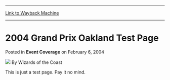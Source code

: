 
---
[Link to Wayback Machine](https://web.archive.org/web/20220701224902/https://magic.wizards.com/en/articles/archive/event-coverage/2004-grand-prix-oakland-test-page-2004-02-06)

[_metadata_:author]:- "Wizards of the Coast"
[_metadata_:description]:- "This is just a test page. Pay it no mind."
[_metadata_:generator]:- "Drupal 7 (http://drupal.org)"
[_metadata_:node]:- "783151"
[_metadata_:publish_date]:- "2004-02-06"
[_metadata_:source]:- "div-main-content"
[_metadata_:title]:- "2004 Grand Prix Oakland Test Page"
[_metadata_:wayback_capture_timestamp]:- "2022-07-01 22:49:02"
[_metadata_:wayback_raw_url]:- "https://web.archive.org/web/20220701224902id_/https://magic.wizards.com/en/articles/archive/event-coverage/2004-grand-prix-oakland-test-page-2004-02-06"
[_metadata_:wayback_url]:- "https://magic.wizards.com/en/articles/archive/event-coverage/2004-grand-prix-oakland-test-page-2004-02-06"
---


2004 Grand Prix Oakland Test Page
=================================



 Posted in **Event Coverage**
 on February 6, 2004 






![](https://media.magic.wizards.com/styles/auth_small/public/images/person/wizards_author.jpg)
By Wizards of the Coast











This is just a test page. Pay it no mind.







